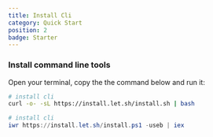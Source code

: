 ```yaml
---
title: Install Cli
category: Quick Start
position: 2
badge: Starter
---
```


### Install command line tools

Open your terminal, copy the the command below and run it:

<code-group>
  <code-block label="linux/macOS" active>

```bash
# install cli
curl -o- -sL https://install.let.sh/install.sh | bash
```

  </code-block>
  <code-block label="module.exports = {
  dataSource: 'prs',
  groupBy: {
    '✨ New Features:': ['enhancement'],
    '  Bug Fixes:': ['bug'],
    '  Documentation:': ['documentation'],
    '  Refactors:': ['refactor'],
    '♻️ Tests:': ['test'],
    '  Performance:': ['performance'],
    '⚓ Dependency upgrades:': ['dependencies'],
    '  Chore:': ['chore'],
    '  Style:': ['style'],
    '  Hack': ['hack'],
    '  Breaking Changes': ['breaking-change']
  }
}">

```powershell
# install cli
iwr https://install.let.sh/install.ps1 -useb | iex
```

  </code-block>
</code-group>
